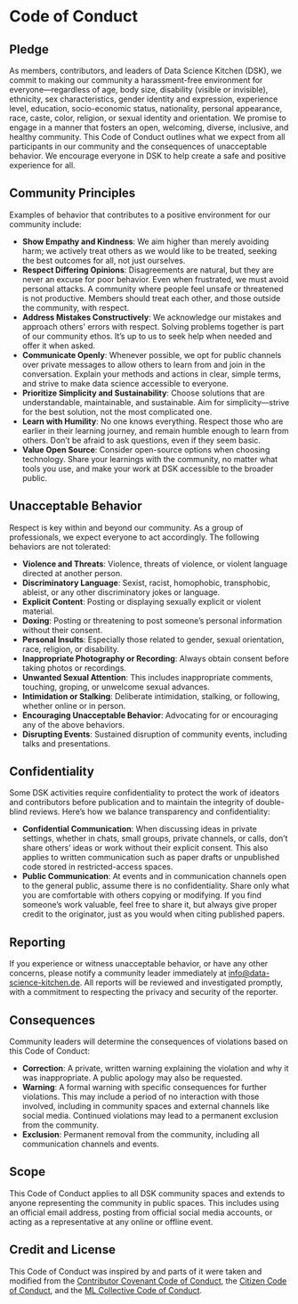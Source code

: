 # Code of Conduct

## Pledge
As members, contributors, and leaders of Data Science Kitchen (DSK), we commit to making our community a harassment-free environment for everyone—regardless of age, body size, disability (visible or invisible), ethnicity, sex characteristics, gender identity and expression, experience level, education, socio-economic status, nationality, personal appearance, race, caste, color, religion, or sexual identity and orientation. We promise to engage in a manner that fosters an open, welcoming, diverse, inclusive, and healthy community. This Code of Conduct outlines what we expect from all participants in our community and the consequences of unacceptable behavior. We encourage everyone in DSK to help create a safe and positive experience for all.

## Community Principles
Examples of behavior that contributes to a positive environment for our community include:

- **Show Empathy and Kindness**: We aim higher than merely avoiding harm; we actively treat others as we would like to be treated, seeking the best outcomes for all, not just ourselves.
- **Respect Differing Opinions**: Disagreements are natural, but they are never an excuse for poor behavior. Even when frustrated, we must avoid personal attacks. A community where people feel unsafe or threatened is not productive. Members should treat each other, and those outside the community, with respect.
- **Address Mistakes Constructively**: We acknowledge our mistakes and approach others' errors with respect. Solving problems together is part of our community ethos. It’s up to us to seek help when needed and offer it when asked.
- **Communicate Openly**: Whenever possible, we opt for public channels over private messages to allow others to learn from and join in the conversation. Explain your methods and actions in clear, simple terms, and strive to make data science accessible to everyone.
- **Prioritize Simplicity and Sustainability**: Choose solutions that are understandable, maintainable, and sustainable. Aim for simplicity—strive for the best solution, not the most complicated one.
- **Learn with Humility**: No one knows everything. Respect those who are earlier in their learning journey, and remain humble enough to learn from others. Don’t be afraid to ask questions, even if they seem basic.
- **Value Open Source**: Consider open-source options when choosing technology. Share your learnings with the community, no matter what tools you use, and make your work at DSK accessible to the broader public.

## Unacceptable Behavior
Respect is key within and beyond our community. As a group of professionals, we expect everyone to act accordingly. The following behaviors are not tolerated:

- **Violence and Threats**: Violence, threats of violence, or violent language directed at another person.
- **Discriminatory Language**: Sexist, racist, homophobic, transphobic, ableist, or any other discriminatory jokes or language.
- **Explicit Content**: Posting or displaying sexually explicit or violent material.
- **Doxing**: Posting or threatening to post someone’s personal information without their consent.
- **Personal Insults**: Especially those related to gender, sexual orientation, race, religion, or disability.
- **Inappropriate Photography or Recording**: Always obtain consent before taking photos or recordings.
- **Unwanted Sexual Attention**: This includes inappropriate comments, touching, groping, or unwelcome sexual advances.
- **Intimidation or Stalking**: Deliberate intimidation, stalking, or following, whether online or in person.
- **Encouraging Unacceptable Behavior**: Advocating for or encouraging any of the above behaviors.
- **Disrupting Events**: Sustained disruption of community events, including talks and presentations.

## Confidentiality
Some DSK activities require confidentiality to protect the work of ideators and contributors before publication and to maintain the integrity of double-blind reviews. Here’s how we balance transparency and confidentiality:

- **Confidential Communication**: When discussing ideas in private settings, whether in chats, small groups, private channels, or calls, don’t share others’ ideas or work without their explicit consent. This also applies to written communication such as paper drafts or unpublished code stored in restricted-access spaces.
- **Public Communication**: At events and in communication channels open to the general public, assume there is no confidentiality. Share only what you are comfortable with others copying or modifying. If you find someone’s work valuable, feel free to share it, but always give proper credit to the originator, just as you would when citing published papers.

## Reporting
If you experience or witness unacceptable behavior, or have any other concerns, please notify a community leader immediately at <info@data-science-kitchen.de>. All reports will be reviewed and investigated promptly, with a commitment to respecting the privacy and security of the reporter.

## Consequences
Community leaders will determine the consequences of violations based on this Code of Conduct:

- **Correction**: A private, written warning explaining the violation and why it was inappropriate. A public apology may also be requested.
- **Warning**: A formal warning with specific consequences for further violations. This may include a period of no interaction with those involved, including in community spaces and external channels like social media. Continued violations may lead to a permanent exclusion from the community.
- **Exclusion**: Permanent removal from the community, including all communication channels and events.

## Scope
This Code of Conduct applies to all DSK community spaces and extends to anyone representing the community in public spaces. This includes using an official email address, posting from official social media accounts, or acting as a representative at any online or offline event.

## Credit and License
This Code of Conduct was inspired by and parts of it were taken and modified from the [Contributor Covenant Code of Conduct](https://www.contributor-covenant.org/version/2/1/code_of_conduct/), the [Citizen Code of Conduct](https://web.archive.org/web/20200330154000/http://citizencodeofconduct.org/), and the [ML Collective Code of Conduct](https://mlcollective.org/wiki/code-of-conduct/).